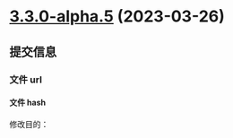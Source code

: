 # [3.3.0-alpha.5](https://github.com/vuejs/core/compare/v3.3.0-alpha.4...v3.3.0-alpha.5) (2023-03-26)

## 提交信息

### 文件 url

#### 文件 hash

修改目的：
